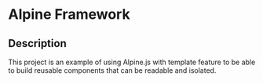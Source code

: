 # Alpine Framework

## Description

<dl>
<dt>
    This project is an example of using Alpine.js with template feature to be able to build reusable components that can be readable and isolated.
</dt>
</dl>

